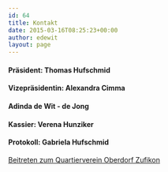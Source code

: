 ```yaml
---
id: 64
title: Kontakt
date: 2015-03-16T08:25:23+00:00
author: edewit
layout: page
---
```

#### Präsident: Thomas Hufschmid

#### Vizepräsidentin: Alexandra Cimma

#### Adinda de Wit - de Jong

#### Kassier: Verena Hunziker

#### Protokoll: Gabriela Hufschmid

[Beitreten zum Quartierverein Oberdorf Zufikon](/anmeldung/)

